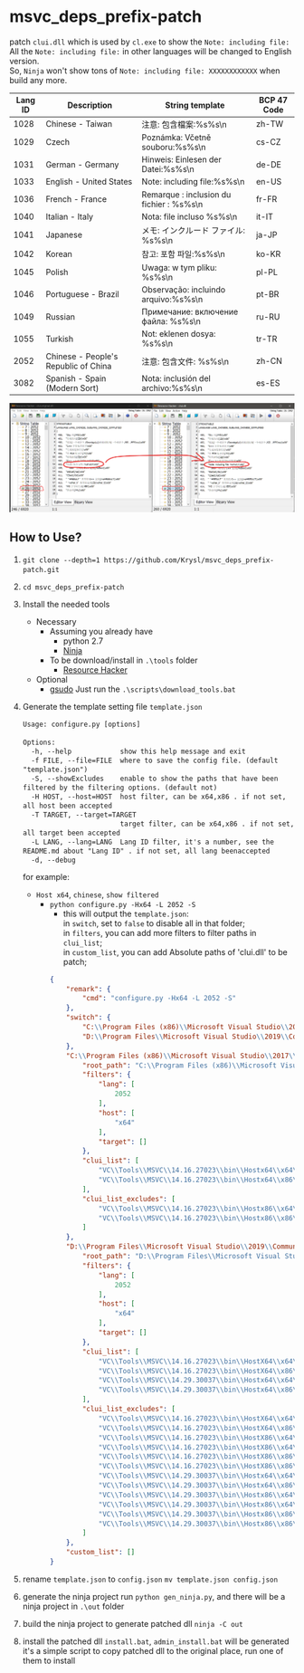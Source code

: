 # msvc_deps_prefix-patch

patch `clui.dll` which is used by `cl.exe` to show the `Note: including file:`  
All the `Note: including file:` in other languages will be changed to English version.  
So, `Ninja` won't show tons of `Note: including file: XXXXXXXXXXXX` when build any more.

| Lang ID | Description                          | String template                          | BCP 47 Code |
| ------- | ------------------------------------ | ---------------------------------------- | ----------- |
| 1028    | Chinese - Taiwan                     | 注意: 包含檔案:%s%s\n                    | zh-TW       |
| 1029    | Czech                                | Poznámka: Včetně souboru:%s%s\n          | cs-CZ       |
| 1031    | German - Germany                     | Hinweis: Einlesen der Datei:%s%s\n       | de-DE       |
| 1033    | English - United States              | Note: including file:%s%s\n              | en-US       |
| 1036    | French - France                      | Remarque : inclusion du fichier : %s%s\n | fr-FR       |
| 1040    | Italian - Italy                      | Nota: file incluso %s%s\n                | it-IT       |
| 1041    | Japanese                             | メモ: インクルード ファイル: %s%s\n      | ja-JP       |
| 1042    | Korean                               | 참고: 포함 파일:%s%s\n                   | ko-KR       |
| 1045    | Polish                               | Uwaga: w tym pliku: %s%s\n               | pl-PL       |
| 1046    | Portuguese - Brazil                  | Observação: incluindo arquivo:%s%s\n     | pt-BR       |
| 1049    | Russian                              | Примечание: включение файла: %s%s\n      | ru-RU       |
| 1055    | Turkish                              | Not: eklenen dosya: %s%s\n               | tr-TR       |
| 2052    | Chinese - People's Republic of China | 注意: 包含文件: %s%s\n                   | zh-CN       |
| 3082    | Spanish - Spain (Modern Sort)        | Nota: inclusión del archivo:%s%s\n       | es-ES       |

![](./doc/clui.dll%20change.png)


## How to Use?

1. `git clone --depth=1 https://github.com/Krysl/msvc_deps_prefix-patch.git`
2. `cd msvc_deps_prefix-patch`
3. Install the needed tools
   - Necessary
     - Assuming you already have
       - python 2.7
       - [Ninja](https://ninja-build.org/)
     - To be download/install in `.\tools` folder
       - [Resource Hacker](http://www.angusj.com/resourcehacker)
   - Optional
     - [gsudo](https://github.com/gerardog/gsudo)
  Just run the `.\scripts\download_tools.bat`

3. Generate the template setting file `template.json`
   ```
   Usage: configure.py [options]

   Options:
     -h, --help            show this help message and exit
     -f FILE, --file=FILE  where to save the config file. (default "template.json")
     -S, --showExcludes    enable to show the paths that have been filtered by the filtering options. (default not)
     -H HOST, --host=HOST  host filter, can be x64,x86 . if not set, all host been accepted
     -T TARGET, --target=TARGET
                           target filter, can be x64,x86 . if not set, all target been accepted
     -L LANG, --lang=LANG  Lang ID filter, it's a number, see the README.md about "Lang ID" . if not set, all lang beenaccepted     
     -d, --debug
   ```
   for example:
   - `Host x64`, `chinese`, `show filtered`
     - `python configure.py -Hx64 -L 2052 -S`
       - this will output the `template.json`:  
         in `switch`, set to `false` to disable all in that folder;  
         in `filters`, you can add more filters to filter paths in `clui_list`;  
         in `custom_list`, you can add Absolute paths of 'clui.dll' to be patch;    
        ```json
        {
            "remark": {
                "cmd": "configure.py -Hx64 -L 2052 -S"
            },
            "switch": {
                "C:\\Program Files (x86)\\Microsoft Visual Studio\\2017\\BuildTools": true,
                "D:\\Program Files\\Microsoft Visual Studio\\2019\\Community": true
            },
            "C:\\Program Files (x86)\\Microsoft Visual Studio\\2017\\BuildTools": {
                "root_path": "C:\\Program Files (x86)\\Microsoft Visual Studio\\2017\\BuildTools",
                "filters": {
                    "lang": [
                        2052
                    ],
                    "host": [
                        "x64"
                    ],
                    "target": []
                },
                "clui_list": [
                    "VC\\Tools\\MSVC\\14.16.27023\\bin\\Hostx64\\x64\\2052\\clui.dll",
                    "VC\\Tools\\MSVC\\14.16.27023\\bin\\Hostx64\\x86\\2052\\clui.dll"
                ],
                "clui_list_excludes": [
                    "VC\\Tools\\MSVC\\14.16.27023\\bin\\Hostx86\\x64\\2052\\clui.dll",
                    "VC\\Tools\\MSVC\\14.16.27023\\bin\\Hostx86\\x86\\2052\\clui.dll"
                ]
            },
            "D:\\Program Files\\Microsoft Visual Studio\\2019\\Community": {
                "root_path": "D:\\Program Files\\Microsoft Visual Studio\\2019\\Community",
                "filters": {
                    "lang": [
                        2052
                    ],
                    "host": [
                        "x64"
                    ],
                    "target": []
                },
                "clui_list": [
                    "VC\\Tools\\MSVC\\14.16.27023\\bin\\HostX64\\x64\\2052\\clui.dll",
                    "VC\\Tools\\MSVC\\14.16.27023\\bin\\HostX64\\x86\\2052\\clui.dll",
                    "VC\\Tools\\MSVC\\14.29.30037\\bin\\Hostx64\\x64\\2052\\clui.dll",
                    "VC\\Tools\\MSVC\\14.29.30037\\bin\\Hostx64\\x86\\2052\\clui.dll"
                ],
                "clui_list_excludes": [
                    "VC\\Tools\\MSVC\\14.16.27023\\bin\\HostX64\\x64\\1033\\clui.dll",
                    "VC\\Tools\\MSVC\\14.16.27023\\bin\\HostX64\\x86\\1033\\clui.dll",
                    "VC\\Tools\\MSVC\\14.16.27023\\bin\\HostX86\\x64\\1033\\clui.dll",
                    "VC\\Tools\\MSVC\\14.16.27023\\bin\\HostX86\\x64\\2052\\clui.dll",
                    "VC\\Tools\\MSVC\\14.16.27023\\bin\\HostX86\\x86\\1033\\clui.dll",
                    "VC\\Tools\\MSVC\\14.16.27023\\bin\\HostX86\\x86\\2052\\clui.dll",
                    "VC\\Tools\\MSVC\\14.29.30037\\bin\\Hostx64\\x64\\1033\\clui.dll",
                    "VC\\Tools\\MSVC\\14.29.30037\\bin\\Hostx64\\x86\\1033\\clui.dll",
                    "VC\\Tools\\MSVC\\14.29.30037\\bin\\Hostx86\\x64\\1033\\clui.dll",
                    "VC\\Tools\\MSVC\\14.29.30037\\bin\\Hostx86\\x64\\2052\\clui.dll",
                    "VC\\Tools\\MSVC\\14.29.30037\\bin\\Hostx86\\x86\\1033\\clui.dll",
                    "VC\\Tools\\MSVC\\14.29.30037\\bin\\Hostx86\\x86\\2052\\clui.dll"
                ]
            },
            "custom_list": []
        }
        ```

4. rename `template.json` to `config.json`
  `mv template.json config.json`

5. generate the ninja project
   run `python gen_ninja.py`, and there will be a ninja project in `.\out` folder  

6. build the ninja project to generate patched dll
   `ninja -C out`
7. install the patched dll
   `install.bat`, `admin_install.bat` will be generated
   it's a simple script to copy patched dll to the original place, run one of them to install
   

